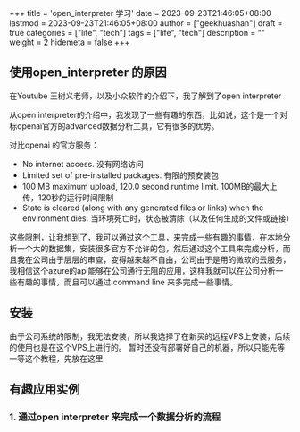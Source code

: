 +++
title = 'open_interpreter 学习' 
date = 2023-09-23T21:46:05+08:00
lastmod = 2023-09-23T21:46:05+08:00
author = ["geekhuashan"]
draft = true
categories = ["life", "tech"]
tags = ["life", "tech"]
description = ""
weight = 2
hidemeta = false
+++

## 使用open_interpreter 的原因

在Youtube 王树义老师，以及小众软件的介绍下，我了解到了open interpreter

从open interpreter的介绍中，我发现了一些有趣的东西，比如说，这个是一个对标openai官方的advanced数据分析工具，它有很多的优势。

对比openai 的官方服务：

- No internet access. 没有网络访问
- Limited set of pre-installed packages. 有限的预安装包
- 100 MB maximum upload, 120.0 second runtime limit. 100MB的最大上传，120秒的运行时间限制
- State is cleared (along with any generated files or links) when the environment dies. 当环境死亡时，状态被清除（以及任何生成的文件或链接）

这些限制，让我想到了，我可以通过这个工具，来完成一些有趣的事情，在本地分析一个大的数据集，安装很多官方不允许的包，然后通过这个工具来完成分析，而且我在公司由于层层的审查，变得越来越不自由，公司由于是用的微软的云服务，我相信这个azure的api能够在公司通行无阻的应用，这样我就可以在公司分析一些有趣的事情，而且可以通过 command line 来多完成一些事情。

## 安装
由于公司系统的限制，我无法安装，所以我选择了在新买的远程VPS上安装，后续的使用也是在这个VPS上进行的。
暂时还没有部署好自己的机器，所以只能先等一等这个教程，先放在这里

## 有趣应用实例

### 1. 通过open interpreter 来完成一个数据分析的流程